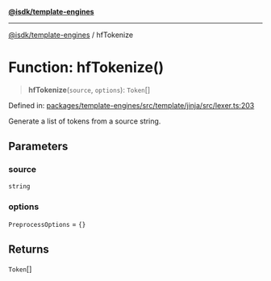 [**@isdk/template-engines**](../README.md)

***

[@isdk/template-engines](../globals.md) / hfTokenize

# Function: hfTokenize()

> **hfTokenize**(`source`, `options`): `Token`[]

Defined in: [packages/template-engines/src/template/jinja/src/lexer.ts:203](https://github.com/isdk/template-engines.js/blob/3fa19a5e2f28080ee5224b7dd1b89ad779956584/src/template/jinja/src/lexer.ts#L203)

Generate a list of tokens from a source string.

## Parameters

### source

`string`

### options

`PreprocessOptions` = `{}`

## Returns

`Token`[]
